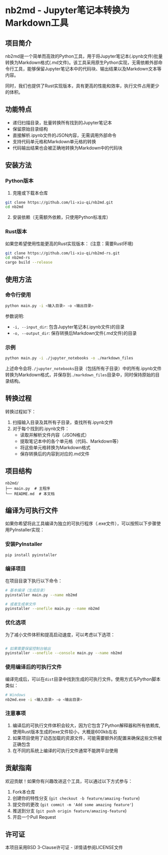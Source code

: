 # nb2md - Jupyter笔记本转换为Markdown工具

## 项目简介

nb2md是一个简单而高效的Python工具，用于将Jupyter笔记本(.ipynb文件)批量转换为Markdown格式(.md文件)。该工具采用原生Python实现，无需依赖外部命令行工具，能够保留Jupyter笔记本中的代码块、输出结果以及Markdown文本等内容。

同时，我们也提供了Rust实现版本，具有更高的性能和效率，执行文件占用更少的体积。

## 功能特点

- 递归扫描目录，批量转换所有找到的Jupyter笔记本
- 保留原始目录结构
- 直接解析.ipynb文件的JSON内容，无需调用外部命令
- 支持代码单元格和Markdown单元格的转换
- 代码输出结果也会被正确地转换为Markdown中的代码块

## 安装方法

### Python版本

1. 克隆或下载本仓库

```bash
git clone https://github.com/li-xiu-qi/nb2md.git
cd nb2md
```

2. 安装依赖（无需额外依赖，只使用Python标准库）

### Rust版本

如果您希望使用性能更高的Rust实现版本：
(注意：需要Rust环境)

```bash
git clone https://github.com/li-xiu-qi/nb2md-rs.git
cd nb2md-rs
cargo build --release
```

## 使用方法

### 命令行使用

```bash
python main.py -i <输入目录> -o <输出目录>
```

参数说明:

- `-i, --input_dir`: 包含Jupyter笔记本(.ipynb文件)的目录
- `-o, --output_dir`: 保存转换后Markdown文件(.md文件)的目录

### 示例

```bash
python main.py -i ./jupyter_notebooks -o ./markdown_files
```

上述命令会将`./jupyter_notebooks`目录（包括所有子目录）中的所有.ipynb文件转换为Markdown格式，并保存到`./markdown_files`目录中，同时保持原始的目录结构。

## 转换过程

转换过程如下：

1. 扫描输入目录及其所有子目录，查找所有.ipynb文件
2. 对于每个找到的.ipynb文件：
   - 读取并解析文件内容（JSON格式）
   - 提取笔记本中的各个单元格（代码、Markdown等）
   - 将这些单元格转换为Markdown格式
   - 保存转换后的内容到对应的.md文件

## 项目结构

```
nb2md/
├── main.py  # 主程序
└── README.md  # 本文档
```

## 编译为可执行文件

如果你希望将此工具编译为独立的可执行程序（.exe文件），可以按照以下步骤使用PyInstaller实现：

### 安装PyInstaller

```bash
pip install pyinstaller
```

### 编译项目

在项目目录下执行以下命令：

```bash
# 基本编译（生成目录）
pyinstaller main.py --name nb2md

# 或者生成单文件
pyinstaller --onefile main.py --name nb2md
```

### 优化选项

为了减小文件体积和提高启动速度，可以考虑以下选项：

```bash

# 如果需要保留控制台输出
pyinstaller --onefile --console main.py --name nb2md
```

### 使用编译后的可执行文件

编译完成后，可以在`dist`目录中找到生成的可执行文件。使用方式与Python脚本类似：

```bash
# Windows
nb2md.exe -i <输入目录> -o <输出目录>
```

### 注意事项

1. 编译后的可执行文件体积会较大，因为它包含了Python解释器和所有依赖库,使用Rust版本生成的exe文件较小，大概是600kb左右
2. 如果项目使用了动态加载的资源文件，可能需要额外的配置来确保这些文件被正确包含
3. 在不同的系统上编译的可执行文件通常不能跨平台使用

## 贡献指南

欢迎贡献！如果你有兴趣改进这个工具，可以通过以下方式参与：

1. Fork本仓库
2. 创建你的特性分支 (`git checkout -b feature/amazing-feature`)
3. 提交你的更改 (`git commit -m 'Add some amazing feature'`)
4. 推送到分支 (`git push origin feature/amazing-feature`)
5. 开启一个Pull Request

## 许可证

本项目采用BSD 3-Clause许可证 - 详情请参阅LICENSE文件
